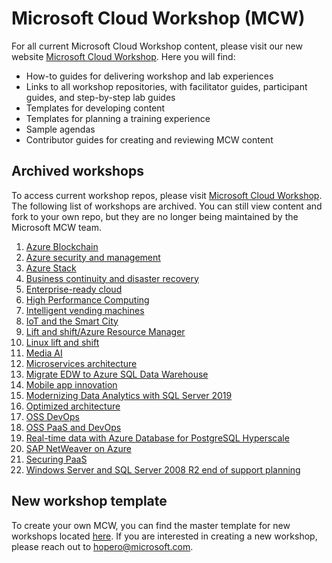 # Microsoft Cloud Workshop (MCW)
For all current Microsoft Cloud Workshop content, please visit our new website [Microsoft Cloud Workshop](http://microsoftcloudworkshop.com). Here you will find: 
- How-to guides for delivering workshop and lab experiences
- Links to all workshop repositories, with facilitator guides, participant guides, and step-by-step lab guides 
- Templates for developing content
- Templates for planning a training experience
- Sample agendas
- Contributor guides for creating and reviewing MCW content

## Archived workshops
To access current workshop repos, please visit [Microsoft Cloud Workshop](http://microsoftcloudworkshop.com). The following list of workshops are archived. You can still view content and fork to your own repo, but they are no longer being maintained by the Microsoft MCW team. 

1. [Azure Blockchain](https://github.com/Microsoft/MCW-Azure-Blockchain)
2. [Azure security and management](https://github.com/Microsoft/MCW-Azure-Security-and-Management)
3. [Azure Stack](https://github.com/microsoft/MCW-Azure-Stack)
4. [Business continuity and disaster recovery](https://github.com/Microsoft/MCW-Business-Continuity-and-Disaster-Recovery)
5. [Enterprise-ready cloud](https://github.com/Microsoft/MCW-Enterprise-Ready-Cloud)
6. [High Performance Computing](https://github.com/microsoft/MCW-High-Performance-Computing)
7. [Intelligent vending machines](https://github.com/Microsoft/MCW-Intelligent-Vending-Machines)
8. [IoT and the Smart City](https://github.com/microsoft/MCW-IoT-and-the-Smart-City)
9. [Lift and shift/Azure Resource Manager](https://github.com/Microsoft/MCW-Lift-and-shift-Azure-Resource-Manager)
10. [Linux lift and shift](https://github.com/Microsoft/MCW-Linux-Lift-and-Shift)
11. [Media AI](https://github.com/Microsoft/MCW-Media-AI)
12. [Microservices architecture](https://github.com/Microsoft/MCW-Microservices-Architecture)
13. [Migrate EDW to Azure SQL Data Warehouse](https://github.com/Microsoft/MCW-Migrate-EDW-to-Azure-SQL-Data-Warehouse)
14. [Mobile app innovation](https://github.com/Microsoft/MCW-Mobile-App-Innovation)
15. [Modernizing Data Analytics with SQL Server 2019](https://github.com/Microsoft/MCW-Modernizing-Data-Analytics-with-SQL-Server-2019)
16. [Optimized architecture](https://github.com/Microsoft/MCW-Optimized-Architecture)
17. [OSS DevOps](https://github.com/Microsoft/MCW-OSS-DevOps)
18. [OSS PaaS and DevOps](https://github.com/Microsoft/MCW-OSS-PaaS-and-DevOps)
19. [Real-time data with Azure Database for PostgreSQL Hyperscale](https://github.com/Microsoft/MCW-Real-time-data-with-Azure-Database-for-PostgreSQL-Hyperscale)
20. [SAP NetWeaver on Azure](https://github.com/Microsoft/MCW-SAP-NetWeaver-on-Azure)
21. [Securing PaaS](https://github.com/Microsoft/MCW-Securing-PaaS)
22. [Windows Server and SQL Server 2008 R2 end of support planning](https://github.com/Microsoft/MCW-Windows-Server-and-SQL-Server-2008-R2-End-of-Support-Planning)

## New workshop template
To create your own MCW, you can find the master template for new workshops located [here](https://github.com/Microsoft/MCW-Template-Cloud-Workshop). If you are interested in creating a new workshop, please reach out to hopero@microsoft.com. 

